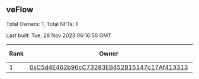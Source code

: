## veFlow

Total Owners: 1, Total NFTs: 1

Last built: Tue, 28 Nov 2023 06:16:56 GMT

| Rank | Owner | Voting Power | Influence | NFTs Id |
| --- | --- | --- | --- | --- |
  | 1 | [0xC5d4E462b96cC73283EB452B15147c17Af413313](https://debank.com/profile/0xC5d4E462b96cC73283EB452B15147c17Af413313?chain=canto) | 108,855.103 | 0.03604% | 1 |